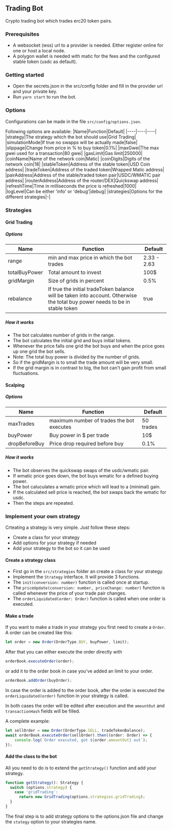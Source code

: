 ## Trading Bot

Crypto trading bot which trades erc20 token pairs. 

### Prerequisites

- A websocket (wss) url to a provider is needed. Either register online for one or host a local node. 
- A polygon wallet is needed with matic for the fees and the configured stable token (usdc as default). 

### Getting started

- Open the secrets.json in the src/config folder and fill in the provider url and your private key. 
- Run `yarn start` to run the bot.

### Options

Configurations can be made in the file `src/config/options.json`. 

Following options are available: 
 |Name|Function|Default|
 |----|----|----|
 |strategy|The strategy which the bot should use|Grid Trading|
 |simulationMode|If true no swapps will be actually made|false|
 |slippage|Change from price in % to buy token|0.1%|
 |maxGwei|The max gwei used for a transaction|80 gwei|
 |gasLimit|Gas limit|250000|
 |coinName|Name of the network coin|Matic|
 |coinDigits|Digits of the network coin|18|
 |stableToken|Address of the stable token|USD Coin address|
 |tradeToken|Address of the traded token|Wrapped Matic address|
 |pairAddress|Address of the stable/traded token pair|USDC/WMATIC pair address|
 |routerAddress|Address of the router/DEX|Quickswap address|
 |refreshTime|Time in milliseconds the price is refreshed|1000|
 |logLevel|Can be either 'info' or 'debug'|debug|
 |strategies|Options for the different strategies|-|

### Strategies

#### Grid Trading

##### Options
 |Name|Function|Default|
 |----|----|----|
 |range|min and max price in which the bot trades|2.33 - 2.63|
 |totalBuyPower|Total amount to invest|100$|
 |gridMargin|Size of grids in percent|0.5%|
 |rebalance|If true the initial tradeToken balance will be taken into account. Otherwise the total buy power needs to be in stable token|true|

##### How it works

- The bot calculates number of grids in the range.
- The bot calculates the initial grid and buys initial tokens.
- Whenever the price falls one grid the bot buys and when the price goes up one grid the bot sells. 
- Note: The total buy power is divided by the number of grids. 
 - So if the gridMargin is to small the trade amount will be very small. 
 - If the grid margin is in contrast to big, the bot can't gain profit from small fluctuations.

#### Scalping

##### Options
 |Name|Function|Default|
 |----|----|----|
 |maxTrades|maximum number of trades the bot executes|50 trades|
 |buyPower|Buy power in $ per trade|10$|
 |dropBeforeBuy|Price drop required before buy|0.1%|

##### How it works

- The bot observes the quickswap swaps of the usdc/wmatic pair.
- If wmatic price goes down, the bot buys wmatic for a defined buying power. 
- The bot caluculates a wmatic price which will lead to a (minimal) gain.
- If the calculated sell price is reached, the bot swaps back the wmatic for usdc. 
- Then the steps are repeated. 


### Implement your own strategy

Crteating a strategy is very simple. Just follow these steps: 

- Create a class for your strategy 
- Add options for your strategy if needed
- Add your strategy to the bot so it can be used

#### Create a strategy class

- First go in the `src/strategies` folder an create a class for your strategy. 
- Implement the `Strategy` interface. It will provide 3 functions.
- The `init(conversion: number)` function is called once at startup.
- The `priceUpdate(conversion: number, priceChange: number)` function is called whenever the price of your trade pair changes. 
- The `orderLiquidated(order: Order)` function is called when one order is executed. 

#### Make a trade

If you want to make a trade in your strategy you first need to create a `Order`. 
A order can be created like this: 
```ts
let order = new Order(OrderType.BUY, buyPower, limit);
```

After that you can either execute the order directly with

```ts
orderBook.executeOrder(order);
```

or add it to the order book in case you've added an limit to your order.

```ts
orderBook.addOrder(buyOrder);
```

In case the order is added to the order book, after the order is executed the `orderLiquidated(order)` function in your strategy is called.

In both cases the order will be edited after execution and the `amountOut` and `transactionHash` fields will be filled. 

A complete example: 

```ts
let sellOrder = new Order(OrderType.SELL, tradeTokenBalance);
await orderBook.executeOrder(sellOrder).then((order: Order) => {
    console.log(`Order executed, got ${order.amountOut} out`);
});
```

#### Add the class to the bot
All you need to do is to extend the `getStrategy()` function and add your strategy. 
```ts
function getStrategy(): Strategy {
  switch (options.strategy) {
    case 'gridTrading':
      return new GridTrading(options.strategies.gridTrading);
  }
}
```

The final step is to add strategy options to the options.json file and change the `stategy` option to your strategies name. 

